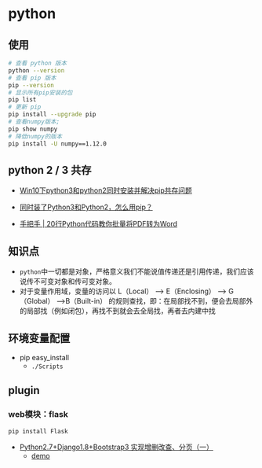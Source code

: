 # python
<!-- @author DHJT 2018-11-30 -->

## 使用
```sh
# 查看 python 版本
python --version
# 查看 pip 版本
pip --version
# 显示所有pip安装的包
pip list
# 更新 pip
pip install --upgrade pip
# 查看numpy版本;
pip show numpy
# 降低numpy的版本
pip install -U numpy==1.12.0
```

## python 2 / 3 共存
- [Win10下python3和python2同时安装并解决pip共存问题](https://www.cnblogs.com/thunderLL/p/6643022.html)
- [同时装了Python3和Python2，怎么用pip？](https://www.zhihu.com/question/21653286)

- [手把手 | 20行Python代码教你批量将PDF转为Word](https://www.zhihu.com/people/cai-niao-fen-xi-64/activities)

## 知识点
- `python`中一切都是对象，严格意义我们不能说值传递还是引用传递，我们应该说传不可变对象和传可变对象。
- 对于变量作用域，变量的访问以 L（Local） –> E（Enclosing） –> G（Global） –>B（Built-in） 的规则查找，即：在局部找不到，便会去局部外的局部找（例如闭包），再找不到就会去全局找，再者去内建中找

## 环境变量配置
- pip   easy_install
    + `./Scripts`

## plugin
### web模块：flask
`pip install Flask`
- [Python2.7+Django1.8+Bootstrap3 实现增删改查、分页（一）](https://www.cnblogs.com/dingshilei/p/4667642.html)
    + [demo](https://github.com/Dstone11/learn_models)


[1]: https://stackoverflow.com/questions/7605631/passing-a-list-to-python-from-command-line 'Passing a List to Python From Command Line'